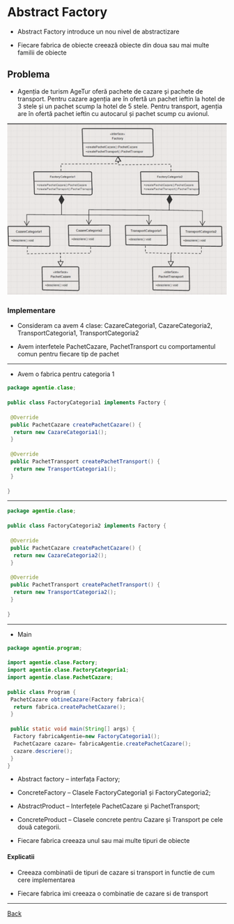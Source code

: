 # Abstract Factory

- Abstract Factory introduce un nou nivel de abstractizare

- Fiecare fabrica de obiecte creează obiecte din doua sau mai multe familii de obiecte

## Problema

- Agenția de turism AgeTur oferă pachete de cazare și pachete de transport. Pentru cazare agenția are în ofertă un pachet ieftin la hotel de 3 stele și un pachet scump la hotel de 5 stele. Pentru transport, agenția are în ofertă pachet ieftin cu autocarul și pachet scump cu avionul.

![AgeTur - Abstract Factory - Pachete Ieftine / Scumpe](../img/AbstractFactoryAgeTur.png)

### Implementare

- Consideram ca avem 4 clase: CazareCategoria1, CazareCategoria2, TransportCategoria1, TransportCategoria2

- Avem interfetele PachetCazare, PachetTransport cu comportamentul comun pentru fiecare tip de pachet

---

- Avem o fabrica pentru categoria 1

```java
package agentie.clase;

public class FactoryCategoria1 implements Factory {

 @Override
 public PachetCazare createPachetCazare() {
  return new CazareCategoria1();
 }

 @Override
 public PachetTransport createPachetTransport() {
  return new TransportCategoria1();
 }

}
```

---

```java
package agentie.clase;

public class FactoryCategoria2 implements Factory {

 @Override
 public PachetCazare createPachetCazare() {
  return new CazareCategoria2();
 }

 @Override
 public PachetTransport createPachetTransport() {
  return new TransportCategoria2();
 }

}
```

---

- Main

```java
package agentie.program;

import agentie.clase.Factory;
import agentie.clase.FactoryCategoria1;
import agentie.clase.PachetCazare;

public class Program { 
 PachetCazare obtineCazare(Factory fabrica){
  return fabrica.createPachetCazare();
 }

 public static void main(String[] args) {
  Factory fabricaAgentie=new FactoryCategoria1();
  PachetCazare cazare= fabricaAgentie.createPachetCazare();
  cazare.descriere();
 }
}
```

- Abstract factory – interfața Factory;

- ConcreteFactory – Clasele FactoryCategoria1 și FactoryCategoria2;

- AbstractProduct – Interfețele PachetCazare și PachetTransport;

- ConcreteProduct – Clasele concrete pentru Cazare și Transport pe cele două categorii.

- Fiecare fabrica creeaza unul sau mai multe tipuri de obiecte

#### Explicatii

- Creeaza combinatii de tipuri de cazare si transport in functie de cum cere implementarea

- Fiecare fabrica imi creeaza o combinatie de cazare si de transport

---

[Back](0_IntroducereainDesignPatterns(1))
